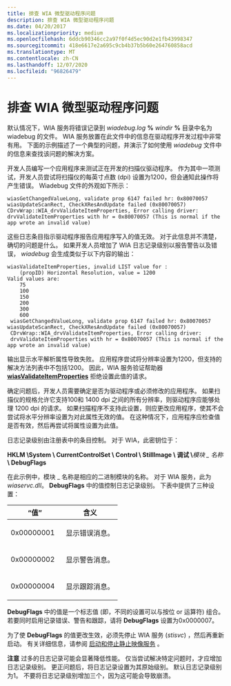```yaml
---
title: 排查 WIA 微型驱动程序问题
description: 排查 WIA 微型驱动程序问题
ms.date: 04/20/2017
ms.localizationpriority: medium
ms.openlocfilehash: 6ddcb90346cc2a97f0f4d5ec90d2e1fb43998347
ms.sourcegitcommit: 418e6617e2a695c9cb4b37b5b60e264760858acd
ms.translationtype: MT
ms.contentlocale: zh-CN
ms.lasthandoff: 12/07/2020
ms.locfileid: "96826479"
---
```

# <a name="wia-minidriver-troubleshooting"></a>排查 WIA 微型驱动程序问题





默认情况下，WIA 服务将错误记录到 *wiadebug.log* **%** <em>windir</em> **%** 目录中名为 wiadebug 的文件。 WIA 服务放置在此文件中的信息在驱动程序开发过程中非常有用。 下面的示例描述了一个典型的问题，并演示了如何使用 *wiadebug* 文件中的信息来查找该问题的解决方案。

开发人员编写一个应用程序来测试正在开发的扫描仪驱动程序。 作为其中一项测试，开发人员尝试将扫描仪的每英寸点数 (dpi) 设置为1200，但会通知此操作将产生错误。 Wiadebug 文件的外观如下所示：

```console
wiasGetChangedValueLong, validate prop 6147 failed hr: 0x80070057
wiasUpdateScanRect, CheckXResAndUpdate failed (0x80070057)
CDrvWrap::WIA_drvValidateItemProperties, Error calling driver:
drvValidateItemProperties with hr = 0x80070057 (This is normal if the app wrote an invalid value)
```

这些日志条目指示驱动程序报告应用程序写入的值无效。 对于此信息并不清楚，确切的问题是什么。 如果开发人员增加了 WIA 日志记录级别以报告警告以及错误， *wiadebug* 会生成类似于以下内容的输出：

```console
wiasValidateItemProperties, invalid LIST value for : 
    (propID) Horizontal Resolution, value = 1200
Valid values are:
    75
    100
    150
    200
    300
    600
 wiasGetChangedValueLong, validate prop 6147 failed hr: 0x80070057
wiasUpdateScanRect, CheckXResAndUpdate failed (0x80070057)
 CDrvWrap::WIA_drvValidateItemProperties, Error calling driver: 
 drvValidateItemProperties with hr = 0x80070057 (This is normal if the app wrote an invalid value)
```

输出显示水平解析属性导致失败。 应用程序尝试将分辨率设置为1200，但支持的解决方法列表中不包括1200。 因此，WIA 服务验证帮助器 [**wiasValidateItemProperties**](/windows-hardware/drivers/ddi/wiamdef/nf-wiamdef-wiasvalidateitemproperties) 拒绝设置此值的请求。

确定问题后，开发人员需要确定是否为驱动程序或必须修改的应用程序。 如果扫描仪的规格允许它支持100和 1400 dpi 之间的所有分辨率，则驱动程序应能够处理 1200 dpi 的请求。 如果扫描程序不支持此设置，则应更改应用程序，使其不会尝试将水平分辨率设置为对此属性无效的值。 在这种情况下，应用程序应检查值是否有效，然后再尝试将属性设置为此值。

日志记录级别由注册表中的条目控制。 对于 WIA，此密钥位于：

**HKLM \\System \\ CurrentControlSet \\ Control \\ StillImage \\ 调试 \\**<em>模块 \_ 名称</em>**\\ DebugFlags**

在此示例中，模块 \_ 名称是相应的二进制模块的名称。 对于 WIA 服务，此为 *wiaservc.dll*。 **DebugFlags** 中的值控制日志记录级别。 下表中提供了三种设置：

<table>
<colgroup>
<col width="50%" />
<col width="50%" />
</colgroup>
<thead>
<tr class="header">
<th>“值”</th>
<th>含义</th>
</tr>
</thead>
<tbody>
<tr class="odd">
<td><p>0x00000001</p></td>
<td><p>显示错误消息。</p></td>
</tr>
<tr class="even">
<td><p>0x00000002</p></td>
<td><p>显示警告消息。</p></td>
</tr>
<tr class="odd">
<td><p>0x00000004</p></td>
<td><p>显示跟踪消息。</p></td>
</tr>
</tbody>
</table>

**DebugFlags** 中的值是一个标志值 (即，不同的设置可以与按位 or 运算符) 组合。 若要同时启用记录错误、警告和跟踪，请将 **DebugFlags** 设置为0x0000007。

为了使 **DebugFlags** 的值更改生效，必须先停止 WIA 服务 (*stisvc*) ，然后再重新启动。 有关详细信息，请参阅 [启动和停止静止映像服务](starting-and-stopping-the-still-image-service.md) 。

**注意**   过多的日志记录可能会显著降低性能。 仅当尝试解决特定问题时，才应增加日志记录级别。 更正问题后，将日志记录设置为其原始级别。 默认日志记录级别为1。 不要将日志记录级别增加三个，因为这可能会导致崩溃。
